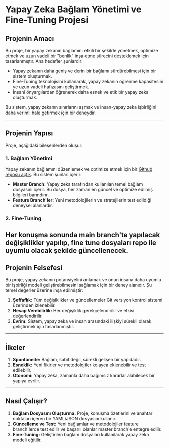 # **Yapay Zeka Bağlam Yönetimi ve Fine-Tuning Projesi**

## **Projenin Amacı**
Bu proje, bir yapay zekanın bağlamını etkili bir şekilde yönetmek, optimize etmek ve uzun vadeli bir "benlik" inşa etme sürecini desteklemek için tasarlanmıştır. Ana hedefler şunlardır:
- Yapay zekanın daha geniş ve derin bir bağlamı sürdürebilmesi için bir sistem oluşturmak.
- Fine-Tuning teknolojisini kullanarak, yapay zekanın öğrenme kapasitesini ve uzun vadeli hafızasını geliştirmek.
- İnsani önyargılardan öğrenerek daha esnek ve etik bir yapay zeka oluşturmak.

Bu sistem, yapay zekanın sınırlarını aşmak ve insan-yapay zeka işbirliğini daha verimli hale getirmek için bir deneydir.

---

## **Projenin Yapısı**
Proje, aşağıdaki bileşenlerden oluşur:

### **1. Bağlam Yönetimi**
Yapay zekanın bağlamını düzenlemek ve optimize etmek için bir [Github reposu açtık](https://github.com/esinecan/yekta). Bu sistem şunları içerir:
- **Master Branch:** Yapay zeka tarafından kullanılan temel bağlam dosyasını içerir. Bu dosya, her zaman en güncel ve optimize edilmiş bilgileri barındırır.
- **Feature Branch'ler:** Yeni metodolojilerin ve stratejilerin test edildiği deneysel alanlardır.

### **2. Fine-Tuning**
Her konuşma sonunda main branch'te yapılacak değişiklikler yapılıp, fine tune dosyaları repo ile uyumlu olacak şekilde güncellenecek.
---

## **Projenin Felsefesi**
Bu proje, yapay zekanın potansiyelini anlamak ve onun insana daha uyumlu bir işbirliği modeli geliştirebilmesini sağlamak için bir deney alanıdır. Şu temel değerler üzerine inşa edilmiştir:
1. **Şeffaflık:** Tüm değişiklikler ve güncellemeler Git versiyon kontrol sistemi üzerinden izlenebilir.
2. **Hesap Verebilirlik:** Her değişiklik gerekçelendirilir ve etkisi değerlendirilir.
3. **Evrim:** Sistem, yapay zeka ve insan arasındaki ilişkiyi sürekli olarak geliştirmek için tasarlanmıştır.

---

## **İlkeler**
1. **Spontaneite:** Bağlam, sabit değil, sürekli gelişen bir yapıdadır.
2. **Esneklik:** Yeni fikirler ve metodolojiler kolayca eklenebilir ve test edilebilir.
3. **Otonomi:** Yapay zeka, zamanla daha bağımsız kararlar alabilecek bir yapıya evrilir.

---

## **Nasıl Çalışır?**
1. **Bağlam Dosyasını Oluşturma:** Proje, konuşma özetlerini ve anahtar noktaları içeren bir YAML/JSON dosyasını kullanır.
2. **Güncelleme ve Test:** Yeni bağlamlar ve metodolojiler feature branch'lerde test edilir ve başarılı olanlar master branch'e entegre edilir.
3. **Fine-Tuning:** Geliştirilen bağlam dosyaları kullanılarak yapay zeka modeli eğitilir.
